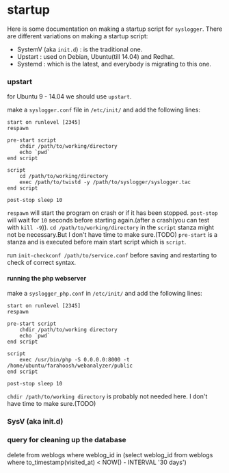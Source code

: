 startup
====

Here is  some documentation on making a startup script for `syslogger`. There are different variations on making
a startup script:

* SystemV (aka `init.d`) : is the traditional one.
* Upstart : used on Debian, Ubuntu(till 14.04) and Redhat.
* Systemd : which is the latest, and everybody is migrating to this one.



### upstart

for Ubuntu 9 - 14.04 we should use `upstart`.

make a `syslogger.conf` file in `/etc/init/` and add the following lines:

	start on runlevel [2345]
	respawn

	pre-start script
		chdir /path/to/working/directory
		echo `pwd`
	end script

	script
		cd /path/to/working/directory
		exec /path/to/twistd -y /path/to/syslogger/syslogger.tac
	end script

	post-stop sleep 10

`respawn`  will start the program on crash or if it has been stopped.
`post-stop` will wait for `10` seconds before starting again.(after a crash(you can test with `kill -9`)).
`cd /path/to/working/directory` in the `script` stanza might not be necessary.But I don't have time to make sure.(TODO)
`pre-start` is a stanza and is executed before main start script which is `script`.


run `init-checkconf /path/to/service.conf` before saving and restarting to check of correct syntax.

#### running the php webserver

make a `syslogger_php.conf` in `/etc/init/` and add the following lines:

	start on runlevel [2345]
	respawn
	
	pre-start script
		chdir /path/to/working directory
		echo `pwd`
	end script

	script
		exec /usr/bin/php -S 0.0.0.0:8000 -t /home/ubuntu/farahoosh/webanalyzer/public
	end script
	
	post-stop sleep 10

`chdir /path/to/working directory` is probably not needed here. I don't have time to make sure.(TODO)



### SysV (aka init.d)


### query for cleaning up the database

delete from weblogs where weblog_id in (select weblog_id from weblogs where to_timestamp(visited_at) < NOW() - INTERVAL '30 days')


